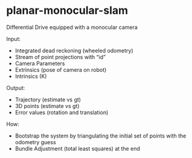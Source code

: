 # planar-monocular-slam

Differential Drive equipped with a monocular camera

Input:
- Integrated dead reckoning (wheeled odometry)
- Stream of point projections with “id”
- Camera Parameters
- Extrinsics (pose of camera on robot)
- Intrinsics (K)

Output:
- Trajectory (estimate vs gt)
- 3D points (estimate vs gt)
- Error values (rotation and translation)

How:
- Bootstrap the system by triangulating the initial set of points with the odometry guess
- Bundle Adjustment (total least squares) at the end
